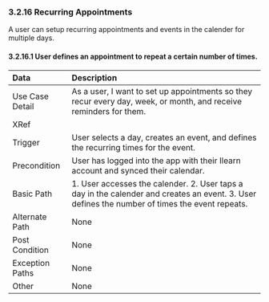 ### 3.2.16 Recurring Appointments
A user can setup recurring appointments and events in the calender for multiple days.
#### 3.2.16.1  User defines an appointment to repeat a certain number of times.
| Data          | Description |
|:--------------|:-----------------|
|Use Case Detail| As a user, I want to set up appointments so they recur every day, week, or month, and receive reminders for them. |
|XRef           | |
|Trigger        | User selects a day, creates an event, and defines the recurring times for the event.|
|Precondition   | User has logged into the app with their Ilearn account and synced their calendar. |                       
|Basic Path	| 1. User accesses the calender. 2. User taps a day in the calender and creates an event. 3. User defines the number of times the event repeats.|
|Alternate Path	| None|			
|Post Condition | None|
|Exception Paths| None|
|Other		| None |
